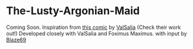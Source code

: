 # The-Lusty-Argonian-Maid
Coming Soon. Inspiration from [this comic](http://www.furaffinity.net/view/21183136/) by [ValSalia](http://www.furaffinity.net/user/valsalia/) (Check their work out!) 
Developed closely with ValSalia and Foximus Maximus.
with input by [Blaze69](http://www.loverslab.com/user/90180-blaze69/)
